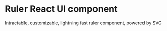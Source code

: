 # Ruler React UI component
Intractable, customizable, lightning fast ruler component, powered by SVG